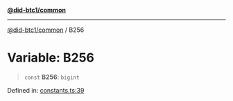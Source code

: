 [**@did-btc1/common**](../README.md)

***

[@did-btc1/common](../globals.md) / B256

# Variable: B256

> `const` **B256**: `bigint`

Defined in: [constants.ts:39](https://github.com/dcdpr/did-btc1-js/blob/4ab6f9915d95beed9bc633644c9db1539395f512/packages/common/src/constants.ts#L39)
